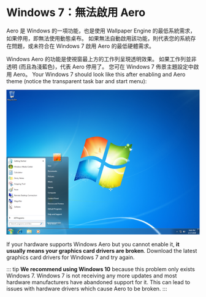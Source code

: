 # Windows 7：無法啟用 Aero

Aero 是 Windows 的一項功能，也是使用 Wallpaper Engine 的最低系統需求，如果停用，即無法使用動態桌布。 如果無法自動啟用該功能，則代表您的系統存在問題，或未符合在 Windows 7 啟用 Aero 的最低硬體需求。

Windows Aero 的功能是使視窗最上方的工作列呈現透明效果。 如果工作列並非透明 (而且為淺藍色)，代表 Aero 停用了。 您可在 Windows 7 佈景主題設定中啟用 Aero。 Your Windows 7 should look like this after enabling and Aero theme (notice the transparent task bar and start menu):

![Windows 7 with Aero](./w7.png)

If your hardware supports Windows Aero but you cannot enable it, **it usually means your graphics card drivers are broken**. Download the latest graphics card drivers for Windows 7 and try again.

::: tip **We recommend using Windows 10** because this problem only exists Windows 7. Windows 7 is not receiving any more updates and most hardware manufacturers have abandoned support for it. This can lead to issues with hardware drivers which cause Aero to be broken. :::